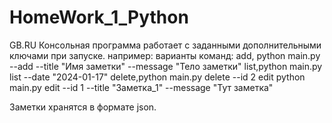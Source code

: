 # HomeWork_1_Python
GB.RU
Консольная программа работает
с заданными дополнительными ключами при запуске.
например: 
варианты команд:
add, python main.py --add --title "Имя заметки" --message "Тело заметки"
list,python main.py list --date "2024-01-17"
delete,python main.py delete --id 2
edit python main.py edit --id 1 --title "Заметка_1" --message "Тут заметка"

Заметки хранятся в формате json.
